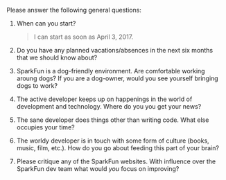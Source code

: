 Please answer the following general questions:

1. When can you start?
    >I can start as soon as April 3, 2017.

2. Do you have any planned vacations/absences in the next six months that we should know about?

3. SparkFun is a dog-friendly environment. Are comfortable working aroung dogs? If you are a dog-owner, would you see yourself bringing dogs to work?

4. The active developer keeps up on happenings in the world of development and technology. Where do you you get your news?

5. The sane developer does things other than writing code. What else occupies your time?

6. The worldy developer is in touch with some form of culture (books, music, film, etc.). How do you go about feeding this part of your brain?

7. Please critique any of the SparkFun websites. With influence over the SparkFun dev team what would *you* focus on improving?
